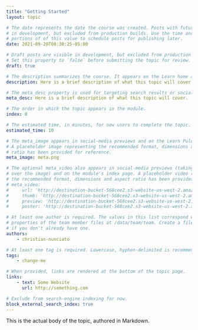 ```yaml
---
title: "Getting Started"
layout: topic

# The date represents the date the course was created. Posts with future dates are visible
# in development, but excluded from production builds. Use the time and timezone-offset
# portions of of this value to schedule posts for publishing later.
date: 2021-09-20T08:30:25-05:00

# Draft posts are visible in development, but excluded from production builds.
# Set this property to `false` before submitting the topic for review.
draft: true

# The description summarizes the course. It appears on the Learn home and module index pages.
description: Here is a brief description of what this topic will cover.

# The meta_desc property is used for targeting search results or social-media previews.
meta_desc: Here is a brief description of what this topic will cover.

# The order in which the topic appears in the module.
index: 0

# The estimated time, in minutes, for new users to complete the topic.
estimated_time: 10

# The meta_image appears in social-media previews and on the Learn Pulumi home page.
# A placeholder image representing the recommended format, dimensions and aspect
# ratio has been provided for reference.
meta_image: meta.png

# The optional meta_video also appears in social-media previews (taking precedence
# over the image) and on the module's index page. A placeholder video representing
# the recommended format, dimensions and aspect ratio has been provided for reference.
# meta_video:
#     url: 'http://destination-bucket-568cee2.s3-website-us-west-2.amazonaws.com/video/2020-09-03-16-46-41.mp4'
#     thumb: 'http://destination-bucket-568cee2.s3-website-us-west-2.amazonaws.com/thumbs/2020-09-03-16-46-41.jpg'
#     preview: 'http://destination-bucket-568cee2.s3-website-us-west-2.amazonaws.com/previews/2020-09-03-16-46-41.jpg'
#     poster: 'http://destination-bucket-568cee2.s3-website-us-west-2.amazonaws.com/posters/2020-09-03-16-46-41.jpg'

# At least one author is required. The values in this list correspond with the `id`
# properties of the team member files at /data/team/team. Create a file for yourself
# if you don't already have one.
authors:
    - christian-nunciato

# At least one tag is required. Lowercase, hyphen-delimited is recommended.
tags:
    - change-me

# When provided, links are rendered at the bottom of the topic page.
links:
    - text: Some Website
      url: http://something.com

# Exclude from search-engine indexing for now.
block_external_search_index: true
---
```


This is the actual body of the topic, authored in Markdown.
